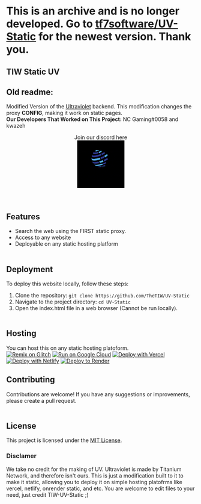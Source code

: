 # This is an archive and is no longer developed. Go to [tf7software/UV-Static](https://github.com/tf7software/UV-Static) for the newest version. Thank you.
## TIW Static UV

## Old readme:
Modified Version of the <a href="https://github.com/titaniumnetwork-dev/Ultraviolet-App" target="blank">Ultraviolet</a> backend. This modification changes the proxy **CONFIG**, making it work on static pages. 
<br> <strong> Our Developers That Worked on This Project: </strong>
NC Gaming#0058 and kwazeh  <center> Join our discord <a href="https://discord.com/invite/XctyeqGGt4" target="_blank" style="text-decoration:none;"> here </a><br>
<a> <img src="static/logo.gif" style="width:25%; align-self:center;"> </img> </a> 
</center> <br>

## Features

- Search the web using the FIRST static proxy.
- Access to any website
- Deployable on any static hosting platform
<br><br>

## Deployment

To deploy this website locally, follow these steps:

1. Clone the repository: `git clone https://github.com/TheTIW/UV-Static`
2. Navigate to the project directory: `cd UV-Static`
3. Open the index.html file in a web browser (Cannot be run locally).
<br><br>

## Hosting

You can host this on any static hosting platoform. <br>
[![Remix on Glitch](https://binbashbanana.github.io/deploy-buttons/buttons/remade/glitch.svg)](https://glitch.com/edit/#!/import/github/TheTIW/UV-Static)
[![Run on Google Cloud](https://binbashbanana.github.io/deploy-buttons/buttons/remade/googlecloud.svg)](https://deploy.cloud.run/?git_repo=https://github.com/TheTIW/UV-Static)
[![Deploy with Vercel](https://binbashbanana.github.io/deploy-buttons/buttons/remade/vercel.svg)](https://vercel.com/new/clone?repository-url=https://github.com/TheTIW/UV-Static) 
[![Deploy with Netlify](https://binbashbanana.github.io/deploy-buttons/buttons/remade/netlify.svg)](https://app.netlify.com/start/deploy?repository=https://github.com/TheTIW/UV-Static)
[![Deploy to Render](https://binbashbanana.github.io/deploy-buttons/buttons/remade/render.svg)](https://render.com/deploy?repo=https://github.com/TheTIW/UV-Static)
## Contributing

Contributions are welcome! If you have any suggestions or improvements, please create a pull request.
<br><br>
## License

This project is licensed under the [MIT License](LICENSE).


### Disclamer
We take no credit for the making of UV. Ultraviolet is made by Titanium Network, and therefore isn't ours. This is just a modification built to it to make it static, allowing you to deploy it on simple hosting platofrms like vercel, netlify, onrender static, and etc. You are welcome to edit files to your need, just credit TIW-UV-Static ;)
